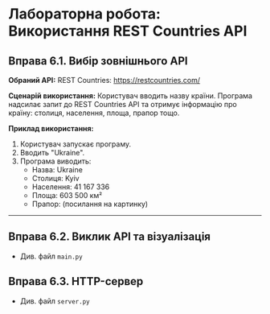 # Лабораторна робота: Використання REST Countries API

## Вправа 6.1. Вибір зовнішнього API

**Обраний API:** REST Countries: https://restcountries.com/

**Сценарій використання:**
Користувач вводить назву країни. Програма надсилає запит до REST Countries API та отримує інформацію про країну: столиця, населення, площа, прапор тощо.

**Приклад використання:**

1. Користувач запускає програму.
2. Вводить "Ukraine".
3. Програма виводить:
   - Назва: Ukraine
   - Столиця: Kyiv
   - Населення: 41 167 336
   - Площа: 603 500 км²
   - Прапор: (посилання на картинку)

---

## Вправа 6.2. Виклик API та візуалізація

- Див. файл `main.py`

## Вправа 6.3. HTTP-сервер

- Див. файл `server.py`
